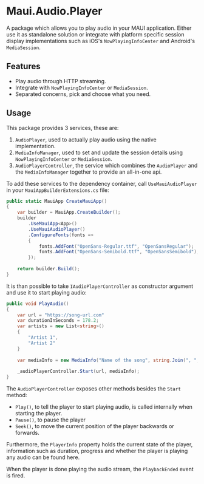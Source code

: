 # Maui.Audio.Player

A package which allows you to play audio in your MAUI application. Either use it as standalone solution or integrate with platform specific session display implementations such as iOS's `NowPlayingInfoCenter` and Android's `MediaSession`.

## Features
- Play audio through HTTP streaming.
- Integrate with `NowPlayingInfoCenter` or `MediaSession`.
- Separated concerns, pick and choose what you need.

## Usage
This package provides 3 services, these are:
1. `AudioPlayer`, used to actually play audio using the native implementation.
2. `MediaInfoManager`, used to set and update the session details using `NowPlayingInfoCenter` or `MediaSession`.
3. `AudioPlayerController`, the service which combines the `AudioPlayer` and the `MediaInfoManager` together to provide an all-in-one api.

To add these services to the dependency container, call `UseMauiAudioPlayer` in your `MauiAppBuilderExtensions.cs` file:

```c#
public static MauiApp CreateMauiApp()
{
    var builder = MauiApp.CreateBuilder();
    builder
        .UseMauiApp<App>()
        .UseMauiAudioPlayer()
        .ConfigureFonts(fonts =>
        {
            fonts.AddFont("OpenSans-Regular.ttf", "OpenSansRegular");
            fonts.AddFont("OpenSans-Semibold.ttf", "OpenSansSemibold");
        });
        
    return builder.Build();
}
```

It is than possible to take `IAudioPlayerController` as constructor argument and use it to start playing audio:

```c#
public void PlayAudio() 
{
    var url = "https://song-url.com"
    var durationInSeconds = 178.2;
    var artists = new List<string>() 
    {
        "Artist 1",
        "Artist 2"
    }
    
    var mediaInfo = new MediaInfo("Name of the song", string.Join(", ", artists), durationInSeconds);
        
    _audioPlayerController.Start(url, mediaInfo);
}
```

The `AudioPlayerController` exposes other methods besides the `Start` method:
- `Play()`, to tell the player to start playing audio, is called internally when starting the player.
- `Pause()`, to pause the player
- `Seek()`, to move the current position of the player backwards or forwards.

Furthermore, the `PlayerInfo` property holds the current state of the player, information such as duration, progress and whether the player is playing any audio can be found here.

When the player is done playing the audio stream, the `PlaybackEnded` event is fired.